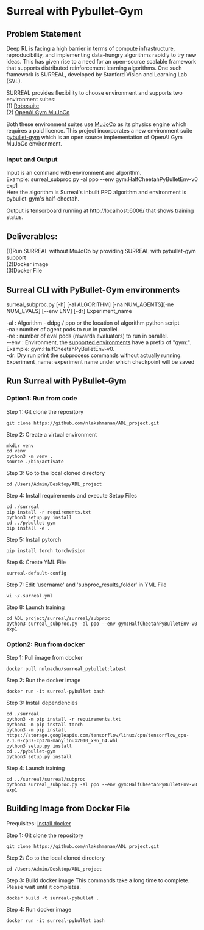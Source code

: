 # Surreal with Pybullet-Gym

## Problem Statement

Deep RL is facing a high barrier in terms of compute infrastructure, reproducibility, and implementing data-hungry algorithms  rapidly to try new ideas. This has given rise to a need for an open-source scalable framework that supports distributed reinforcement learning algorithms. One such framework is SURREAL, developed by Stanford Vision and Learning Lab (SVL).

SURREAL provides flexibility to choose environment and supports two environment suites:<br />
(1) [Robosuite](https://github.com/StanfordVL/robosuite) <br />
(2) [OpenAI Gym MuJoCo](https://gym.openai.com/envs/#mujoco)

Both these environment suites use [MuJoCo](http://www.mujoco.org/) as its physics engine which requires a paid licence. This project incorporates a new environment suite [pybullet-gym](https://github.com/benelot/pybullet-gym) which is an open source implementation of OpenAI Gym MuJoCo environment. 

### Input and Output
Input is an command with environment and algorithm. <br/>
Example: surreal_subproc.py -al ppo --env gym:HalfCheetahPyBulletEnv-v0 exp1 <br/>
Here the algorithm is Surreal's inbuilt PPO algorithm and environment is pybullet-gym's half-cheetah.<br/>

Output is tensorboard running at http://localhost:6006/  that shows training status.

## Deliverables:
(1)Run SURREAL without MuJoCo by providing SURREAL with pybullet-gym support <br />
(2)Docker image <br />
(3)Docker File

## Surreal CLI with PyBullet-Gym environments

surreal_subproc.py [-h] [-al ALGORITHM] [-na NUM_AGENTS][-ne NUM_EVALS] [--env ENV]  [-dr] Experiment_name <br/>

-al : Algorithm - ddpg / ppo or the location of algorithm python script <br/>
-na : number of agent pods to run in parallel.<br/>
-ne : number of eval pods (rewards evaluators) to run in parallel.<br/>
--env : Environment, the [supported environments](https://github.com/benelot/pybullet-gym#state-of-implementations) have a prefix of "gym:". Example: gym:HalfCheetahPyBulletEnv-v0. <br/>
-dr: Dry run print the subprocess commands without actually running. <br/>
Experiment_name: experiment name under which checkpoint will be saved


## Run Surreal with PyBullet-Gym

### Option1: Run from code
Step 1: Git clone the repository
```
git clone https://github.com/nlakshmanan/ADL_project.git
``` 
Step 2: Create a virtual environment
```
mkdir venv
cd venv
python3 -m venv .
source ./bin/activate
```
Step 3: Go to the local cloned directory 
```
cd /Users/Admin/Desktop/ADL_project
```

Step 4: Install requirements and execute Setup Files
```
cd ./surreal
pip install -r requirements.txt
python3 setup.py install
cd ../pybullet-gym
pip install -e .
```
Step 5: Install pytorch
```
pip install torch torchvision
```
Step 6: Create YML File
```
surreal-default-config
```
Step 7: Edit 'username' and 'subproc_results_folder' in YML File
```
vi ~/.surreal.yml
```
Step 8: Launch training
```
cd ADL_project/surreal/surreal/subproc
python3 surreal_subproc.py -al ppo --env gym:HalfCheetahPyBulletEnv-v0 exp1
```

### Option2: Run from docker
Step 1: Pull image from docker
```
docker pull nnlnachu/surreal_pybullet:latest
```
Step 2: Run the docker image
```
docker run -it surreal-pybullet bash
```
Step 3: Install dependencies
```
cd ./surreal
python3 -m pip install -r requirements.txt
python3 -m pip install torch
python3 -m pip install https://storage.googleapis.com/tensorflow/linux/cpu/tensorflow_cpu-2.1.0-cp37-cp37m-manylinux2010_x86_64.whl
python3 setup.py install
cd ../pybullet-gym
python3 setup.py install 
```
Step 4: Launch training
```
cd ../surreal/surreal/subproc
python3 surreal_subproc.py -al ppo --env gym:HalfCheetahPyBulletEnv-v0 exp1
```

## Building Image from Docker File
Prequisites: [Install docker](https://docs.docker.com/install/) 

Step 1: Git clone the repository
```
git clone https://github.com/nlakshmanan/ADL_project.git
``` 
Step 2:  Go to the local cloned directory 
```
cd /Users/Admin/Desktop/ADL_project
```
Step 3: Build docker image
This commands take a long time to complete. Please wait until it completes.
```
docker build -t surreal-pybullet .
```
Step 4: Run docker image 
```
docker run -it surreal-pybullet bash
```

